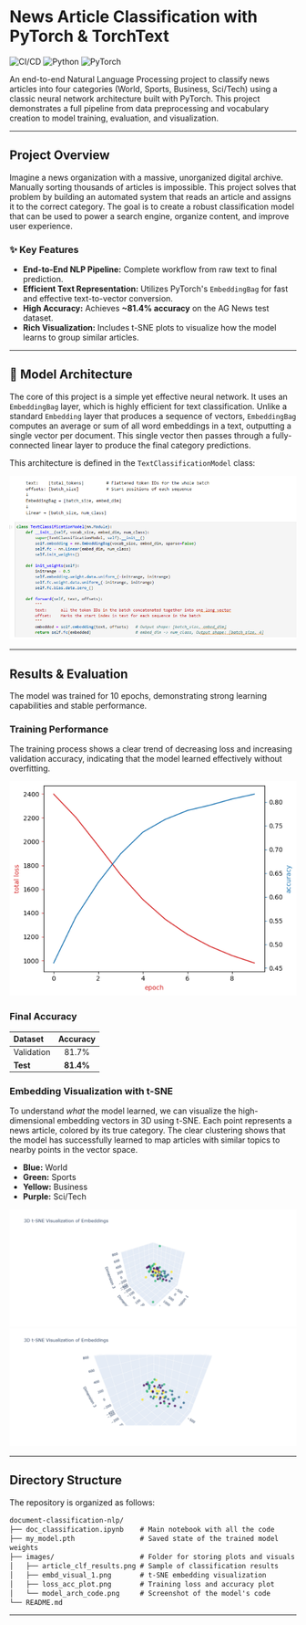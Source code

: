 # News Article Classification with PyTorch & TorchText

![CI/CD](https://img.shields.io/badge/Status-Complete-success)
![Python](https://img.shields.io/badge/Python-3.9+-blue?logo=python)
![PyTorch](https://img.shields.io/badge/PyTorch-2.0+-ee4c2c?logo=pytorch)

An end-to-end Natural Language Processing project to classify news articles into four categories (World, Sports, Business, Sci/Tech) using a classic neural network architecture built with PyTorch. This project demonstrates a full pipeline from data preprocessing and vocabulary creation to model training, evaluation, and visualization.

---

## Project Overview

Imagine a news organization with a massive, unorganized digital archive. Manually sorting thousands of articles is impossible. This project solves that problem by building an automated system that reads an article and assigns it to the correct category. The goal is to create a robust classification model that can be used to power a search engine, organize content, and improve user experience.

### ✨ Key Features

* **End-to-End NLP Pipeline:** Complete workflow from raw text to final prediction.
* **Efficient Text Representation:** Utilizes PyTorch's `EmbeddingBag` for fast and effective text-to-vector conversion.
* **High Accuracy:** Achieves **~81.4% accuracy** on the AG News test dataset.
* **Rich Visualization:** Includes t-SNE plots to visualize how the model learns to group similar articles.

---

## 🧠 Model Architecture

The core of this project is a simple yet effective neural network. It uses an `EmbeddingBag` layer, which is highly efficient for text classification. Unlike a standard `Embedding` layer that produces a sequence of vectors, `EmbeddingBag` computes an average or sum of all word embeddings in a text, outputting a single vector per document. This single vector then passes through a fully-connected linear layer to produce the final category predictions.

This architecture is defined in the `TextClassificationModel` class:

![Model Architecture Code](images/model_arch_code.png)

---

## Results & Evaluation

The model was trained for 10 epochs, demonstrating strong learning capabilities and stable performance.

### Training Performance

The training process shows a clear trend of decreasing loss and increasing validation accuracy, indicating that the model learned effectively without overfitting.

![Loss and Accuracy Plot](images/loss_acc_plot.png)

### Final Accuracy

| Dataset     | Accuracy |
| :---------- | :------: |
| Validation  |  81.7%   |
| **Test** | **81.4%**|

### Embedding Visualization with t-SNE

To understand *what* the model learned, we can visualize the high-dimensional embedding vectors in 3D using t-SNE. Each point represents a news article, colored by its true category. The clear clustering shows that the model has successfully learned to map articles with similar topics to nearby points in the vector space.

* **Blue:** World
* **Green:** Sports
* **Yellow:** Business
* **Purple:** Sci/Tech

![3D t-SNE Visualization of Embeddings](images/embd_visual_1.png)
![3D t-SNE Visualization of Embeddings](images/embd_visual_2.png)

---

## Directory Structure
The repository is organized as follows:

```
document-classification-nlp/
├── doc_classification.ipynb    # Main notebook with all the code
├── my_model.pth                # Saved state of the trained model weights
├── images/                     # Folder for storing plots and visuals
│   ├── article_clf_results.png # Sample of classification results
│   ├── embd_visual_1.png       # t-SNE embedding visualization
│   ├── loss_acc_plot.png       # Training loss and accuracy plot
│   └── model_arch_code.png     # Screenshot of the model's code
└── README.md
```

---

